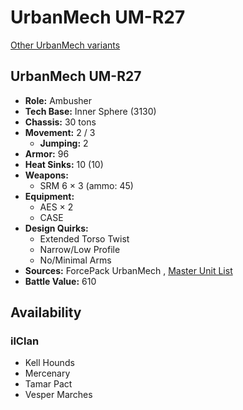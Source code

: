 # UrbanMech UM-R27 

[Other UrbanMech variants](../urbanmech.md) 

## UrbanMech UM-R27 

- **Role:** Ambusher 
- **Tech Base:** Inner Sphere (3130) 
- **Chassis:** 30 tons 
- **Movement:** 2 / 3 
  - **Jumping:** 2 
- **Armor:** 96 
- **Heat Sinks:** 10 (10) 
- **Weapons:** 
  - SRM 6 × 3 (ammo: 45) 
- **Equipment:** 
  - AES × 2 
  - CASE 
- **Design Quirks:** 
  - Extended Torso Twist 
  - Narrow/Low Profile 
  - No/Minimal Arms 
- **Sources:** ForcePack UrbanMech , [Master Unit List](http://masterunitlist.info/Unit/Details/9498) 
- **Battle Value:** 610 

## Availability 

### ilClan 

- Kell Hounds 
- Mercenary 
- Tamar Pact 
- Vesper Marches 

